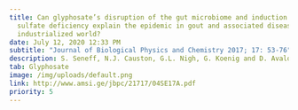 ```yaml
---
title: Can glyphosate’s disruption of the gut microbiome and induction of
  sulfate deficiency explain the epidemic in gout and associated diseases in the
  industrialized world?
date: July 12, 2020 12:33 PM
subtitle: "Journal of Biological Physics and Chemistry 2017; 17: 53-76"
description: S. Seneff, N.J. Causton, G.L. Nigh, G. Koenig and D. Avalon
tab: Glyphosate
image: /img/uploads/default.png
link: http://www.amsi.ge/jbpc/21717/04SE17A.pdf
priority: 5
---
```

